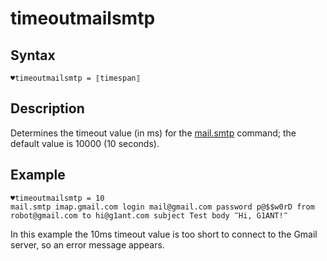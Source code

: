 # timeoutmailsmtp

## Syntax

```G1ANT
♥timeoutmailsmtp = ⟦timespan⟧
```

## Description

Determines the timeout value (in ms) for the [mail.smtp](../G1ANT.Addon.Net/Commands/MailSmtpCommand.md) command; the default value is 10000 (10 seconds).

## Example

```G1ANT
♥timeoutmailsmtp = 10
mail.smtp imap.gmail.com login mail@gmail.com password p@$$w0rD from robot@gmail.com to hi@g1ant.com subject Test body ‴Hi, G1ANT!‴
```

In this example the 10ms timeout value is too short to connect to the Gmail server, so an error message appears.

